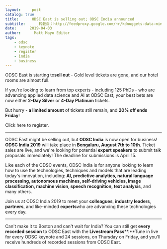 ```yaml
---
layout:     post
catalog: true
title:      ODSC East is selling out; ODSC India announced
subtitle:      转载自：http://feedproxy.google.com/~r/kdnuggets-data-mining-analytics/~3/KkhTQbtvJIU/odsc-east-selling-out-india-announced.html
date:      2019-04-03
author:      Matt Mayo Editor
tags:
    - odsc
    - keynote
    - register
    - india
    - business
---
```


ODSC East is starting to**sell out** - Gold level tickets are gone, and our hotel rooms are almost full.

If you're looking to learn from top experts - including 125 PhDs - who are advancing applied data science and AI at ODSC East, your best bets are now either **2-Day Silver** or **4-Day Platinum** tickets.

But hurry - **a limited amount** of tickets still remain, and **20% off ends Friday**!

Click here to register.

---

ODSC East might be selling out, but **ODSC India** is now open for business! **ODSC India 2019** will take place in **Bengaluru, August 7th to 10th**. Ticket sales are live, and we're looking for potential **expert speakers** to submit talk proposals immediately! The deadline for submissions is April 15.

Like each of the ODSC events, ODSC India is for anyone looking to learn how to use the technologies, techniques and models that are leading today's innovation, including: **AI, predictive analytics, natural language processing, autonomous machines, self-driving vehicles, image classification, machine vision, speech recognition, text analysis**, and many others.

Join us at ODSC India 2019 to meet your **colleagues**, **industry leaders**, **partners**, and like-minded **experts**who are advancing these technologies every day.   

---

Can't make it to Boston and can't wait for India? You can still get **every recorded session** to ODSC East with the **Livestream Pass****.**Tune in live for every ODSC keynote and 24 sessions, on Thursday on Friday, and you'll receive hundreds of recorded sessions from ODSC East.
